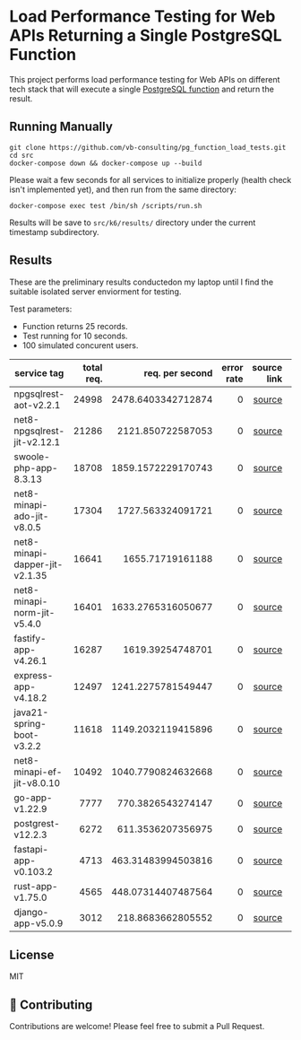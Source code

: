 # Load Performance Testing for Web APIs Returning a Single PostgreSQL Function

This project performs load performance testing for Web APIs on different tech stack that will execute a single [PostgreSQL function](https://github.com/vb-consulting/pg_function_load_tests/blob/master/src/postgres/init.sql) and return the result.

## Running Manually

```
git clone https://github.com/vb-consulting/pg_function_load_tests.git
cd src
docker-compose down && docker-compose up --build
```

Please wait a few seconds for all services to initialize properly (health check isn't implemented yet), and then run from the same directory:

```
docker-compose exec test /bin/sh /scripts/run.sh
```

Results will be save to `src/k6/results/` directory under the current timestamp subdirectory.

## Results

These are the preliminary results conductedon my laptop until I find the suitable isolated server enviorment for testing.

Test parameters:

- Function returns 25 records.
- Test running for 10 seconds.
- 100 simulated concurent users.

| service tag | total req. | req. per second | error rate | source link | summary link |
| ----------- | ---------: | --------------: | ---------: | ----------: | -----------: |
| npgsqlrest-aot-v2.2.1 | 24998 | 2478.6403342712874 | 0 | [source](https://github.com/vb-consulting/pg_function_load_tests/tree/master/src/npgsqlrest-aot-v2.2.1) | [summary](https://github.com/vb-consulting/pg_function_load_tests/tree/master/src/_k6/results/202411101305/npgsqlrest-aot-v2.2.1_summary.txt) |
| net8-npgsqlrest-jit-v2.12.1 | 21286 | 2121.850722587053 | 0 | [source](https://github.com/vb-consulting/pg_function_load_tests/tree/master/src/net8-npgsqlrest-jit-v2.12.1) | [summary](https://github.com/vb-consulting/pg_function_load_tests/tree/master/src/_k6/results/202411101305/net8-npgsqlrest-jit-v2.12.1_summary.txt) |
| swoole-php-app-8.3.13 | 18708 | 1859.1572229170743 | 0 | [source](https://github.com/vb-consulting/pg_function_load_tests/tree/master/src/swoole-php-app-8.3.13) | [summary](https://github.com/vb-consulting/pg_function_load_tests/tree/master/src/_k6/results/202411101305/swoole-php-app-8.3.13_summary.txt) |
| net8-minapi-ado-jit-v8.0.5 | 17304 | 1727.563324091721 | 0 | [source](https://github.com/vb-consulting/pg_function_load_tests/tree/master/src/net8-minapi-ado-jit-v8.0.5) | [summary](https://github.com/vb-consulting/pg_function_load_tests/tree/master/src/_k6/results/202411101305/net8-minapi-ado-jit-v8.0.5_summary.txt) |
| net8-minapi-dapper-jit-v2.1.35 | 16641 | 1655.71719161188 | 0 | [source](https://github.com/vb-consulting/pg_function_load_tests/tree/master/src/net8-minapi-dapper-jit-v2.1.35) | [summary](https://github.com/vb-consulting/pg_function_load_tests/tree/master/src/_k6/results/202411101305/net8-minapi-dapper-jit-v2.1.35_summary.txt) |
| net8-minapi-norm-jit-v5.4.0 | 16401 | 1633.2765316050677 | 0 | [source](https://github.com/vb-consulting/pg_function_load_tests/tree/master/src/net8-minapi-norm-jit-v5.4.0) | [summary](https://github.com/vb-consulting/pg_function_load_tests/tree/master/src/_k6/results/202411101305/net8-minapi-norm-jit-v5.4.0_summary.txt) |
| fastify-app-v4.26.1 | 16287 | 1619.39254748701 | 0 | [source](https://github.com/vb-consulting/pg_function_load_tests/tree/master/src/fastify-app-v4.26.1) | [summary](https://github.com/vb-consulting/pg_function_load_tests/tree/master/src/_k6/results/202411101305/fastify-app-v4.26.1_summary.txt) |
| express-app-v4.18.2 | 12497 | 1241.2275781549447 | 0 | [source](https://github.com/vb-consulting/pg_function_load_tests/tree/master/src/express-app-v4.18.2) | [summary](https://github.com/vb-consulting/pg_function_load_tests/tree/master/src/_k6/results/202411101305/express-app-v4.18.2_summary.txt) |
| java21-spring-boot-v3.2.2 | 11618 | 1149.2032119415896 | 0 | [source](https://github.com/vb-consulting/pg_function_load_tests/tree/master/src/java21-spring-boot-v3.2.2) | [summary](https://github.com/vb-consulting/pg_function_load_tests/tree/master/src/_k6/results/202411101305/java21-spring-boot-v3.2.2_summary.txt) |
| net8-minapi-ef-jit-v8.0.10 | 10492 | 1040.7790824632668 | 0 | [source](https://github.com/vb-consulting/pg_function_load_tests/tree/master/src/net8-minapi-ef-jit-v8.0.10) | [summary](https://github.com/vb-consulting/pg_function_load_tests/tree/master/src/_k6/results/202411101305/net8-minapi-ef-jit-v8.0.10_summary.txt) |
| go-app-v1.22.9 | 7777 | 770.3826543274147 | 0 | [source](https://github.com/vb-consulting/pg_function_load_tests/tree/master/src/go-app-v1.22.9) | [summary](https://github.com/vb-consulting/pg_function_load_tests/tree/master/src/_k6/results/202411101305/go-app-v1.22.9_summary.txt) |
| postgrest-v12.2.3 | 6272 | 611.3536207356975 | 0 | [source](https://github.com/vb-consulting/pg_function_load_tests/tree/master/src/postgrest-v12.2.3) | [summary](https://github.com/vb-consulting/pg_function_load_tests/tree/master/src/_k6/results/202411101305/postgrest-v12.2.3_summary.txt) |
| fastapi-app-v0.103.2 | 4713 | 463.31483994503816 | 0 | [source](https://github.com/vb-consulting/pg_function_load_tests/tree/master/src/fastapi-app-v0.103.2) | [summary](https://github.com/vb-consulting/pg_function_load_tests/tree/master/src/_k6/results/202411101305/fastapi-app-v0.103.2_summary.txt) |
| rust-app-v1.75.0 | 4565 | 448.07314407487564 | 0 | [source](https://github.com/vb-consulting/pg_function_load_tests/tree/master/src/rust-app-v1.75.0) | [summary](https://github.com/vb-consulting/pg_function_load_tests/tree/master/src/_k6/results/202411101305/rust-app-v1.75.0_summary.txt) |
| django-app-v5.0.9 | 3012 | 218.8683662805552 | 0 | [source](https://github.com/vb-consulting/pg_function_load_tests/tree/master/src/django-app-v5.0.9) | [summary](https://github.com/vb-consulting/pg_function_load_tests/tree/master/src/_k6/results/202411101305/django-app-v5.0.9_summary.txt) |


## License

MIT

## 🤝 Contributing

Contributions are welcome! Please feel free to submit a Pull Request.